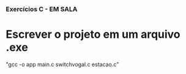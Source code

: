 ### Exercícios C - EM SALA

# Escrever o projeto em um arquivo .exe
"gcc -o app main.c switchvogal.c estacao.c"
